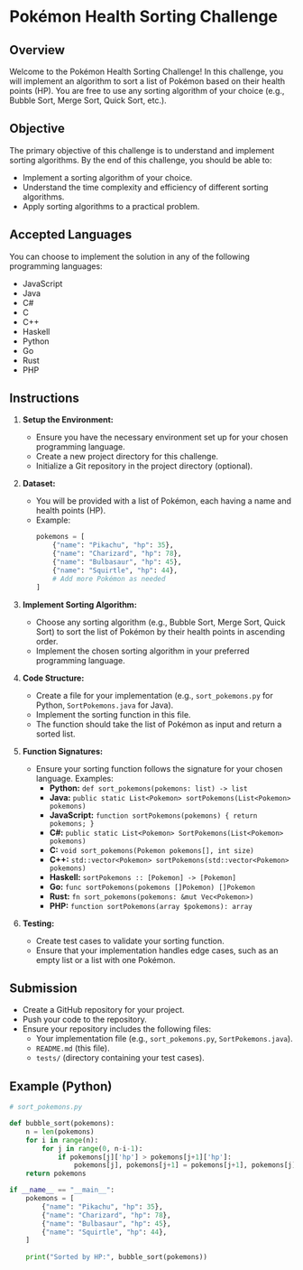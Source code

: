 # Pokémon Health Sorting Challenge

## Overview
Welcome to the Pokémon Health Sorting Challenge! In this challenge, you will implement an algorithm to sort a list of Pokémon based on their health points (HP). You are free to use any sorting algorithm of your choice (e.g., Bubble Sort, Merge Sort, Quick Sort, etc.).

## Objective
The primary objective of this challenge is to understand and implement sorting algorithms. By the end of this challenge, you should be able to:
- Implement a sorting algorithm of your choice.
- Understand the time complexity and efficiency of different sorting algorithms.
- Apply sorting algorithms to a practical problem.

## Accepted Languages
You can choose to implement the solution in any of the following programming languages:
- JavaScript
- Java
- C#
- C
- C++
- Haskell
- Python
- Go
- Rust
- PHP

## Instructions
1. **Setup the Environment:**
   - Ensure you have the necessary environment set up for your chosen programming language.
   - Create a new project directory for this challenge.
   - Initialize a Git repository in the project directory (optional).

2. **Dataset:**
   - You will be provided with a list of Pokémon, each having a name and health points (HP).
   - Example:
     ```python
     pokemons = [
         {"name": "Pikachu", "hp": 35},
         {"name": "Charizard", "hp": 78},
         {"name": "Bulbasaur", "hp": 45},
         {"name": "Squirtle", "hp": 44},
         # Add more Pokémon as needed
     ]
     ```

3. **Implement Sorting Algorithm:**
   - Choose any sorting algorithm (e.g., Bubble Sort, Merge Sort, Quick Sort) to sort the list of Pokémon by their health points in ascending order.
   - Implement the chosen sorting algorithm in your preferred programming language.

4. **Code Structure:**
   - Create a file for your implementation (e.g., `sort_pokemons.py` for Python, `SortPokemons.java` for Java).
   - Implement the sorting function in this file.
   - The function should take the list of Pokémon as input and return a sorted list.

5. **Function Signatures:**
   - Ensure your sorting function follows the signature for your chosen language. Examples:
     - **Python:** `def sort_pokemons(pokemons: list) -> list`
     - **Java:** `public static List<Pokemon> sortPokemons(List<Pokemon> pokemons)`
     - **JavaScript:** `function sortPokemons(pokemons) { return pokemons; }`
     - **C#:** `public static List<Pokemon> SortPokemons(List<Pokemon> pokemons)`
     - **C:** `void sort_pokemons(Pokemon pokemons[], int size)`
     - **C++:** `std::vector<Pokemon> sortPokemons(std::vector<Pokemon> pokemons)`
     - **Haskell:** `sortPokemons :: [Pokemon] -> [Pokemon]`
     - **Go:** `func sortPokemons(pokemons []Pokemon) []Pokemon`
     - **Rust:** `fn sort_pokemons(pokemons: &mut Vec<Pokemon>)`
     - **PHP:** `function sortPokemons(array $pokemons): array`

6. **Testing:**
   - Create test cases to validate your sorting function.
   - Ensure that your implementation handles edge cases, such as an empty list or a list with one Pokémon.

## Submission
- Create a GitHub repository for your project.
- Push your code to the repository.
- Ensure your repository includes the following files:
  - Your implementation file (e.g., `sort_pokemons.py`, `SortPokemons.java`).
  - `README.md` (this file).
  - `tests/` (directory containing your test cases).

## Example (Python)
```python
# sort_pokemons.py

def bubble_sort(pokemons):
    n = len(pokemons)
    for i in range(n):
        for j in range(0, n-i-1):
            if pokemons[j]['hp'] > pokemons[j+1]['hp']:
                pokemons[j], pokemons[j+1] = pokemons[j+1], pokemons[j]
    return pokemons

if __name__ == "__main__":
    pokemons = [
        {"name": "Pikachu", "hp": 35},
        {"name": "Charizard", "hp": 78},
        {"name": "Bulbasaur", "hp": 45},
        {"name": "Squirtle", "hp": 44},
    ]
    
    print("Sorted by HP:", bubble_sort(pokemons))

